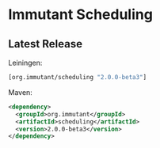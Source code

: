 # Immutant Scheduling

## Latest Release

Leiningen:

``` clj
[org.immutant/scheduling "2.0.0-beta3"]
```

Maven:

``` xml
<dependency>
  <groupId>org.immutant</groupId>
  <artifactId>scheduling</artifactId>
  <version>2.0.0-beta3</version>
</dependency>
```
